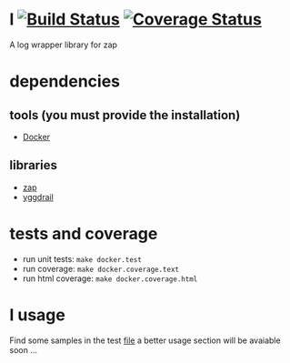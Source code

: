 # l [![Build Status](https://travis-ci.org/rjansen/l.svg?branch=master)](https://travis-ci.org/rjansen/l) [![Coverage Status](https://codecov.io/gh/rjansen/l/branch/master/graph/badge.svg)](https://codecov.io/gh/rjansen/l)

A log wrapper library for zap

# dependencies
## tools (you must provide the installation)
- [Docker](https://www.docker.com/)

## libraries
- [zap](https://github.com/uber-go/zap)
- [yggdrail](https://github.com/rjansen/yggdrasil)

# tests and coverage
- run unit tests: `make docker.test`
- run coverage: `make docker.coverage.text`
- run html coverage: `make docker.coverage.html`

# l usage
Find some samples in the test [file](zap_test.go) a better usage section will be avaiable soon ...

